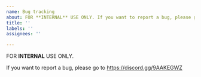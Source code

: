 ```yaml
---
name: Bug tracking
about: FOR **INTERNAL** USE ONLY. If you want to report a bug, please go to https://discord.gg/9AAKEGWZ
title: ''
labels: ''
assignees: ''

---
```


FOR **INTERNAL** USE ONLY. 

If you want to report a bug, please go to https://discord.gg/9AAKEGWZ
